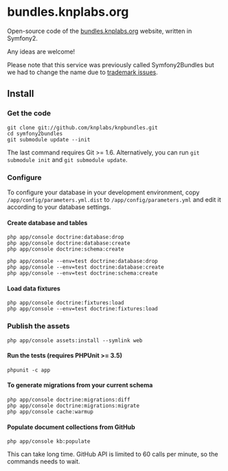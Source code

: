 # bundles.knplabs.org

Open-source code of the [bundles.knplabs.org](http://bundles.knplabs.org)
website, written in Symfony2.

Any ideas are welcome!

Please note that this service was previously called Symfony2Bundles but we had
to change the name due to [trademark issues](http://knplabs.com/blog/symfony2bundles-becomes-knpbundle).


## Install

### Get the code

    git clone git://github.com/knplabs/knpbundles.git
    cd symfony2bundles
    git submodule update --init

The last command requires Git >= 1.6. Alternatively, you can run
`git submodule init` and `git submodule update`.

### Configure

To configure your database in your development environment, copy
`/app/config/parameters.yml.dist` to `/app/config/parameters.yml` and 
edit it according to your database settings.

#### Create database and tables

    php app/console doctrine:database:drop
    php app/console doctrine:database:create
    php app/console doctrine:schema:create

    php app/console --env=test doctrine:database:drop
    php app/console --env=test doctrine:database:create
    php app/console --env=test doctrine:schema:create

#### Load data fixtures

    php app/console doctrine:fixtures:load
    php app/console --env=test doctrine:fixtures:load

### Publish the assets

    php app/console assets:install --symlink web

#### Run the tests (requires PHPUnit >= 3.5)

    phpunit -c app

#### To generate migrations from your current schema

    php app/console doctrine:migrations:diff
    php app/console doctrine:migrations:migrate
    php app/console cache:warmup

#### Populate document collections from GitHub

    php app/console kb:populate

This can take long time. GitHub API is limited to 60 calls per minute,
so the commands needs to wait.
